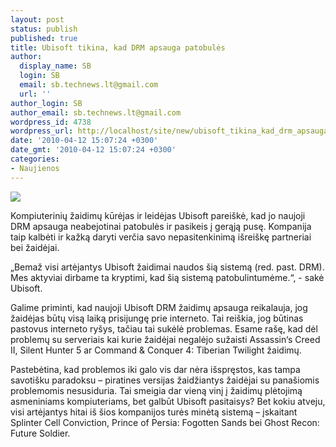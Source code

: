 ```yaml
---
layout: post
status: publish
published: true
title: Ubisoft tikina, kad DRM apsauga patobulės
author:
  display_name: SB
  login: SB
  email: sb.technews.lt@gmail.com
  url: ''
author_login: SB
author_email: sb.technews.lt@gmail.com
wordpress_id: 4738
wordpress_url: http://localhost/site/new/ubisoft_tikina_kad_drm_apsauga_patobules/
date: '2010-04-12 15:07:24 +0300'
date_gmt: '2010-04-12 15:07:24 +0300'
categories:
- Naujienos
---
```

<div class="imgright"><img src="http://t1.gstatic.com/images?q=tbn:hVzdXNSzaVvk6M:http://playstationlifestyle.net/wp-content/uploads/2009/05/ubisoft-logo.jpg"  /></div>
<p>Kompiuterinių žaidimų kūrėjas ir leidėjas Ubisoft pareiškė, kad jo naujoji DRM apsauga neabejotinai patobulės ir pasikeis į gerąją pusę. Kompanija taip kalbėti ir kažką daryti verčia savo nepasitenkinimą išreiškę partneriai bei žaidėjai.</p>
<p>„Bemaž visi artėjantys Ubisoft žaidimai naudos šią sistemą (red. past. DRM). Mes aktyviai dirbame ta kryptimi, kad šią sistemą patobulintumėme.“, - sakė Ubisoft.</p>
<p>Galime priminti, kad naujoji Ubisoft DRM žaidimų apsauga reikalauja, jog žaidėjas būtų visą laiką prisijungę prie interneto. Tai reiškia, jog būtinas pastovus interneto ryšys, tačiau tai sukėlė problemas. Esame rašę, kad dėl problemų su serveriais kai kurie žaidėjai negalėjo sužaisti Assassin‘s Creed II, Silent Hunter 5 ar Command & Conquer 4: Tiberian Twilight žaidimų.</p>
<p>Pastebėtina, kad problemos iki galo vis dar nėra išspręstos, kas tampa savotišku paradoksu – piratines versijas žaidžiantys žaidėjai su panašiomis problemomis nesusiduria. Tai smeigia dar vieną vinį į žaidimų plėtojimą asmeniniams kompiuteriams, bet galbūt Ubisoft pasitaisys? Bet kokiu atveju, visi artėjantys hitai iš šios kompanijos turės minėtą sistemą – įskaitant Splinter Cell Conviction, Prince of Persia: Fogotten Sands bei Ghost Recon: Future Soldier.<br /></p>

